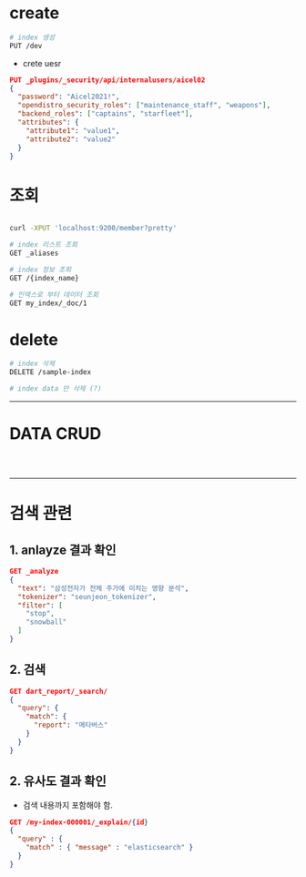 # create

```bash
# index 생성
PUT /dev

```



- crete uesr

```json
PUT _plugins/_security/api/internalusers/aicel02
{
  "password": "Aicel2021!",
  "opendistro_security_roles": ["maintenance_staff", "weapons"],
  "backend_roles": ["captains", "starfleet"],
  "attributes": {
    "attribute1": "value1",
    "attribute2": "value2"
  }
}
```



# 조회

```bash

curl -XPUT 'localhost:9200/member?pretty'

# index 리스트 조회 
GET _aliases

# index 정보 조회
GET /{index_name}

# 인덱스로 부터 데이터 조회
GET my_index/_doc/1
```



# delete

```bash
# index 삭제
DELETE /sample-index

# index data 만 삭제 (?)

```



_ _ _



# DATA CRUD



```



```





_ _ _

# 검색 관련



## 1. anlayze 결과 확인

```json
GET _analyze
{
  "text": "삼성전자가 전체 주가에 미치는 영향 분석",
  "tokenizer": "seunjeon_tokenizer",
  "filter": [
    "stop",
    "snowball"
  ]
}
```



## 2. 검색

```json
GET dart_report/_search/
{
  "query": {
    "match": {
      "report": "메타버스"
    }
  }
}
```



## 2. 유사도 결과 확인

- 검색 내용까지 포함해야 함. 

```json
GET /my-index-000001/_explain/{id}
{
  "query" : {
    "match" : { "message" : "elasticsearch" }
  }
}
```

